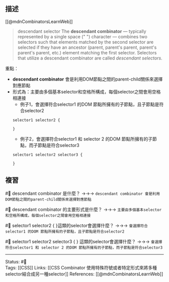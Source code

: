 ## 描述

[[@mdnCombinatorsLearnWeb]]
> descendant selector
> The **descendant combinator** — typically represented by a single space (" ") character — combines two selectors such that elements matched by the second selector are selected if they have an ancestor (parent, parent's parent, parent's parent's parent, etc.) element matching the first selector. Selectors that utilize a descendant combinator are called _descendant selectors_.


重點：
- **descendant combinator** 會是利用DOM節點之間的parent-child關係來選擇對應節點
- 形式為：主要由多個基本selector和空格所構成，每個selector之間會用空格相連接
	- 例子1，會選擇符合selector1 的DOM 節點所擁有的子節點，且子節點是符合selector2
	```
	selector1 selector2 {
	
	}
	```
	- 例子2，會選擇符合selector1 和 selector 2 的DOM 節點所擁有的子節點，而子節點是符合selector3
	```
	selector1 selector2 selector3 {
	
	}
	```
## 複習

#🧠 descendant combinator 是什麼？ ->->-> `descendant combinator 會是利用DOM節點之間的parent-child關係來選擇對應節點`
<!--SR:!2022-09-18,4,230-->

#🧠 descendant combinator 的主要形式是什麼？ ->->-> `主要由多個基本selector和空格所構成，每個selector之間會用空格相連接`
<!--SR:!2022-10-12,28,250-->

#🧠 selector1 selector2 { }這類的selector會選擇什麼？ ->->-> `會選擇符合selector1 的DOM 節點所擁有的子節點，且子節點是符合selector2`
<!--SR:!2022-10-12,28,250-->

#🧠 selector1 selector2 selector3 { } 這類的selector會選擇什麼？ ->->-> `會選擇符合selector1 和 selector 2 的DOM 節點所擁有的子節點，而子節點是符合selector3`
<!--SR:!2022-10-11,27,250-->

---
Status: #🌱  
Tags:
[[CSS]]
Links:
[[CSS Combinator 使用特殊符號或者特定形式來將多種selector結合成另一種selector]]
References:
[[@mdnCombinatorsLearnWeb]]